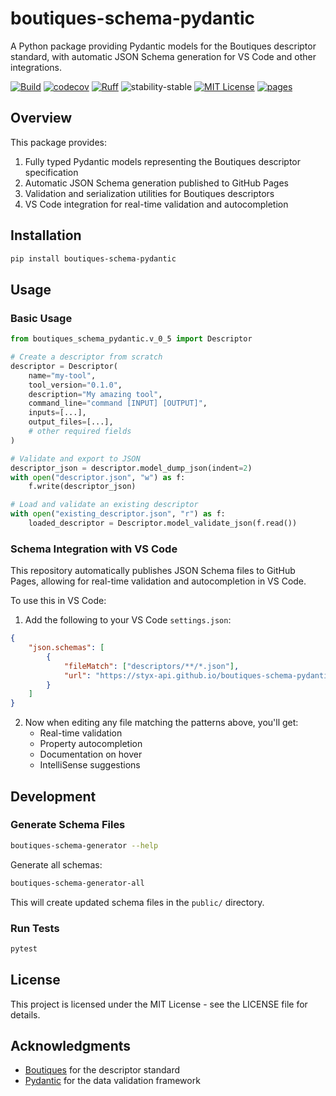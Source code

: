 # boutiques-schema-pydantic

A Python package providing Pydantic models for the Boutiques descriptor standard, with automatic JSON Schema generation for VS Code and other integrations.

[![Build](https://github.com/childmindresearch/boutiques-schema-pydantic/actions/workflows/test.yaml/badge.svg?branch=main)](https://github.com/childmindresearch/boutiques-schema-pydantic/actions/workflows/test.yaml?query=branch%3Amain)
[![codecov](https://codecov.io/gh/childmindresearch/boutiques-schema-pydantic/branch/main/graph/badge.svg?token=22HWWFWPW5)](https://codecov.io/gh/childmindresearch/boutiques-schema-pydantic)
[![Ruff](https://img.shields.io/endpoint?url=https://raw.githubusercontent.com/astral-sh/ruff/main/assets/badge/v2.json)](https://github.com/astral-sh/ruff)
![stability-stable](https://img.shields.io/badge/stability-stable-green.svg)
[![MIT License](https://img.shields.io/badge/license-MIT-blue.svg)](https://github.com/childmindresearch/boutiques-schema-pydantic/blob/main/LICENSE)
[![pages](https://img.shields.io/badge/online-schemas-blue)](https://childmindresearch.github.io/boutiques-schema-pydantic)

## Overview

This package provides:

1. Fully typed Pydantic models representing the Boutiques descriptor specification
2. Automatic JSON Schema generation published to GitHub Pages
3. Validation and serialization utilities for Boutiques descriptors
4. VS Code integration for real-time validation and autocompletion

## Installation

```bash
pip install boutiques-schema-pydantic
```

## Usage

### Basic Usage

```python
from boutiques_schema_pydantic.v_0_5 import Descriptor

# Create a descriptor from scratch
descriptor = Descriptor(
    name="my-tool",
    tool_version="0.1.0",
    description="My amazing tool",
    command_line="command [INPUT] [OUTPUT]",
    inputs=[...],
    output_files=[...],
    # other required fields
)

# Validate and export to JSON
descriptor_json = descriptor.model_dump_json(indent=2)
with open("descriptor.json", "w") as f:
    f.write(descriptor_json)

# Load and validate an existing descriptor
with open("existing_descriptor.json", "r") as f:
    loaded_descriptor = Descriptor.model_validate_json(f.read())
```

### Schema Integration with VS Code

This repository automatically publishes JSON Schema files to GitHub Pages, allowing for real-time validation and autocompletion in VS Code.

To use this in VS Code:

1. Add the following to your VS Code `settings.json`:

```json
{
    "json.schemas": [
        {
            "fileMatch": ["descriptors/**/*.json"],
            "url": "https://styx-api.github.io/boutiques-schema-pydantic/boutiques-0.5.json"
        }
    ]
}
```

2. Now when editing any file matching the patterns above, you'll get:
   - Real-time validation
   - Property autocompletion
   - Documentation on hover
   - IntelliSense suggestions

## Development

### Generate Schema Files


```bash
boutiques-schema-generator --help
```

Generate all schemas:

```bash
boutiques-schema-generator-all
```

This will create updated schema files in the `public/` directory.

### Run Tests

```bash
pytest
```

## License

This project is licensed under the MIT License - see the LICENSE file for details.

## Acknowledgments

- [Boutiques](https://boutiques.github.io/) for the descriptor standard
- [Pydantic](https://docs.pydantic.dev/) for the data validation framework